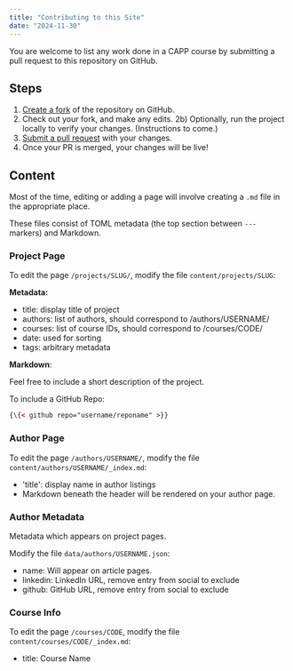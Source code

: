 ```yaml
---
title: "Contributing to this Site"
date: "2024-11-30"
---
```


You are welcome to list any work done in a CAPP course by submitting a pull request to this repository on GitHub.

## Steps

1) [Create a fork](https://github.com/uchicago-mscapp-projects/uchicago-mscapp-projects.github.io/fork) of the repository on GitHub.
2) Check out your fork, and make any edits.
2b) Optionally, run the project locally to verify your changes. (Instructions to come.)
3) [Submit a pull request](https://github.com/uchicago-mscapp-projects/uchicago-mscapp-projects.github.io/pulls) with your changes.
4) Once your PR is merged, your changes will be live!

## Content

Most of the time, editing or adding a page will involve creating a `.md` file in the appropriate place.

These files consist of TOML metadata (the top section between `---` markers) and Markdown.

### Project Page

To edit the page `/projects/SLUG/`, modify the file `content/projects/SLUG`:

**Metadata:**
- title: display title of project
- authors: list of authors, should correspond to /authors/USERNAME/
- courses: list of course IDs, should correspond to /courses/CODE/
- date: used for sorting
- tags: arbitrary metadata

**Markdown**:

Feel free to include a short description of the project.

To include a GitHub Repo:

```html
{\{< github repo="username/reponame" >}}
```

### Author Page

To edit the page `/authors/USERNAME/`, modify the file `content/authors/USERNAME/_index.md`:

- 'title': display name in author listings
- Markdown beneath the header will be rendered on your author page.

### Author Metadata

Metadata which appears on project pages.

Modify the file `data/authors/USERNAME.json`:

- name: Will appear on article pages.
- linkedin: LinkedIn URL, remove entry from social to exclude
- github: GitHub URL, remove entry from social to exclude

### Course Info

To edit the page `/courses/CODE`, modify the file `content/courses/CODE/_index.md`:

- title: Course Name
